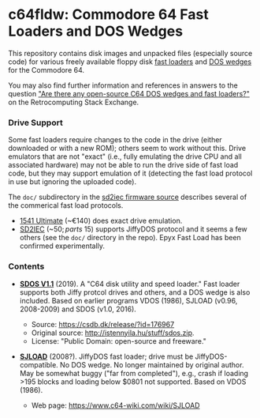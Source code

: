 c64fldw: Commodore 64 Fast Loaders and DOS Wedges
=================================================

This repository contains disk images and unpacked files (especially
source code) for various freely available floppy disk [fast
loaders][cw-fl] and [DOS wedges][cw-dw] for the Commodore 64.

You may also find further information and references in answers to the
question ["Are there any open-source C64 DOS wedges and fast
loaders?"][rc 12752] on the Retrocomputing Stack Exchange.

### Drive Support

Some fast loaders require changes to the code in the drive (either
downloaded or with a new ROM); others seem to work without this. Drive
emulators that are not "exact" (i.e., fully emulating the drive CPU
and all associated hardware) may not be able to run the drive side of
fast load code, but they may support emulation of it (detecting the
fast load protocol in use but ignoring the uploaded code).

The `doc/` subdirectory in the [sd2iec firmware source][sd2iec-fw]
describes several of the commerical fast load protocols.

- [1541 Ultimate][1541ult] (~€140) does exact drive emulation.
- [SD2IEC][] (~$50; parts ~$15) supports JiffyDOS protocol and it
  seems a few others (see the `doc/` directory in the repo). Epyx Fast
  Load has been confirmed experimentally.

### Contents

- __[SDOS V1.1](sdos/)__ (2019). A "C64 disk utility and speed loader."
  Fast loader supports both Jiffy protcol drives and others, and a DOS
  wedge is also included. Based on earlier programs VDOS (1986),
  SJLOAD (v0.96, 2008-2009) and SDOS (v1.0, 2016).
  - Source: <https://csdb.dk/release/?id=176967>
  - Original source: <http://istennyila.hu/stuff/sdos.zip>.
  - License: "Public Domain: open-source and freeware."

- [__SJLOAD__](sjload) (2008?). JiffyDOS fast loader; drive must be
  JiffyDOS-compatible. No DOS wedge. No longer maintained by original
  author. May be somewhat buggy ("far from completed"), e.g., crash if
  loading >195 blocks and loading below $0801 not supported. Based on
  VDOS (1986).
  - Web page: <https://www.c64-wiki.com/wiki/SJLOAD>



<!-------------------------------------------------------------------->
[cw-dw]: https://www.c64-wiki.com/wiki/DOS_Wedge
[cw-fl]: https://www.c64-wiki.com/wiki/Fast_loader
[rc 12752]: https://retrocomputing.stackexchange.com/q/12752/7208

[1541ult]: https://www.c64-wiki.com/wiki/1541_Ultimate
[sd2iec-fw]: https://sd2iec.de/sd2iec.git
[sd2iec]: https://www.sd2iec.de/
